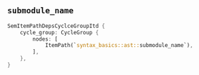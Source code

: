 ## `submodule_name`

```rust
SemItemPathDepsCyclceGroupItd {
    cycle_group: CycleGroup {
        nodes: [
            ItemPath(`syntax_basics::ast::submodule_name`),
        ],
    },
}
```
